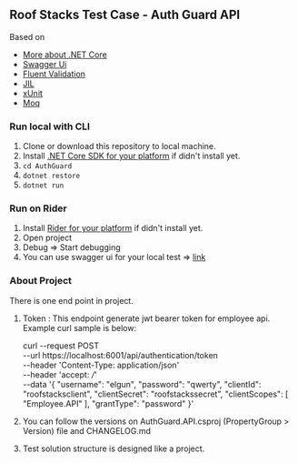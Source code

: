## Roof Stacks Test Case - Auth Guard API
Based on
- [More about .NET Core](https://dotnet.microsoft.com/download/dotnet/5.0)
- [Swagger Ui](https://swagger.io/tools/swagger-ui/)
- [Fluent Validation](https://fluentvalidation.net/)
- [JIL](https://github.com/kevin-montrose/Jil)
- [xUnit](https://xunit.net/)
- [Moq](https://github.com/moq/moq)

### Run local with CLI
1. Clone or download this repository to local machine.
2. Install [.NET Core SDK for your platform](https://www.microsoft.com/net/core#windowscmd) if didn't install yet.
3. `cd AuthGuard`
4. `dotnet restore`
5. `dotnet run`

### Run on Rider
1. Install [Rider for your platform](https://www.jetbrains.com/rider/) if didn't install yet.
2. Open project
3. Debug => Start debugging
4. You can use swagger ui for your local test => [link](https://localhost:6001/index.html)

### About Project

There is one end point in project.

1. Token : This endpoint generate jwt bearer token for employee api. Example curl sample is below:


    curl --request POST \
    --url https://localhost:6001/api/authentication/token \
    --header 'Content-Type: application/json' \
    --header 'accept: */*' \
    --data '{
    "username": "elgun",
    "password": "qwerty",
    "clientId": "roofstacksclient",
    "clientSecret": "roofstackssecret",
    "clientScopes": [
    "Employee.API"
    ],
    "grantType": "password"
    }'

2. You can follow the versions on AuthGuard.API.csproj (PropertyGroup > Version) file and CHANGELOG.md

3. Test solution structure is designed like a project.